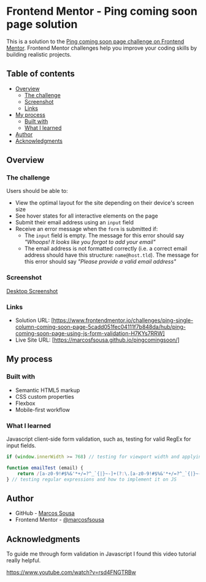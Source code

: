 # Frontend Mentor - Ping coming soon page solution

This is a solution to the [Ping coming soon page challenge on Frontend Mentor](https://www.frontendmentor.io/challenges/ping-single-column-coming-soon-page-5cadd051fec04111f7b848da). Frontend Mentor challenges help you improve your coding skills by building realistic projects. 

## Table of contents

- [Overview](#overview)
  - [The challenge](#the-challenge)
  - [Screenshot](#screenshot)
  - [Links](#links)
- [My process](#my-process)
  - [Built with](#built-with)
  - [What I learned](#what-i-learned)
- [Author](#author)
- [Acknowledgments](#acknowledgments)

## Overview

### The challenge

Users should be able to:

- View the optimal layout for the site depending on their device's screen size
- See hover states for all interactive elements on the page
- Submit their email address using an `input` field
- Receive an error message when the `form` is submitted if:
	- The `input` field is empty. The message for this error should say *"Whoops! It looks like you forgot to add your email"*
	- The email address is not formatted correctly (i.e. a correct email address should have this structure: `name@host.tld`). The message for this error should say *"Please provide a valid email address"*

### Screenshot

[Desktop Screenshot](.\images\screenshot1440.png)

### Links

- Solution URL: [https://www.frontendmentor.io/challenges/ping-single-column-coming-soon-page-5cadd051fec04111f7b848da/hub/ping-coming-soon-page-using-js-form-validation-H7KYs7RRW]
- Live Site URL: [https://marcosfsousa.github.io/pingcomingsoon/]

## My process

### Built with

- Semantic HTML5 markup
- CSS custom properties
- Flexbox
- Mobile-first workflow


### What I learned

Javascript client-side form validation, such as, testing for valid RegEx for input fields.

```js
if (window.innerWidth >= 768) // testing for viewport width and applying classes based on it
```
```js
function emailTest (email) {
    return /[a-z0-9!#$%&'*+/=?^_`{|}~-]+(?:\.[a-z0-9!#$%&'*+/=?^_`{|}~-]+)*@(?:[a-z0-9](?:[a-z0-9-]*[a-z0-9])?\.)+[a-z0-9](?:[a-z0-9-]*[a-z0-9])?/.test(email);
} // testing regular expressions and how to implement it on JS
```

## Author

- GitHub - [Marcos Sousa](https://www.https://github.com/marcosfsousa)
- Frontend Mentor - [@marcosfsousa](https://www.frontendmentor.io/profile/marcosfsousa)

## Acknowledgments

To guide me through form validation in Javascript I found this video tutorial really helpful.

https://www.youtube.com/watch?v=rsd4FNGTRBw